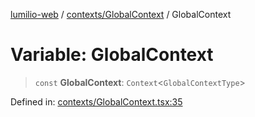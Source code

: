 [lumilio-web](../../../modules.md) / [contexts/GlobalContext](../index.md) / GlobalContext

# Variable: GlobalContext

> `const` **GlobalContext**: `Context`\<`GlobalContextType`\>

Defined in: [contexts/GlobalContext.tsx:35](https://github.com/EdwinZhanCN/Lumilio-Photos/blob/0cb9b6c9a2e1869ca5ea4411f957d39edc719928/web/src/contexts/GlobalContext.tsx#L35)
